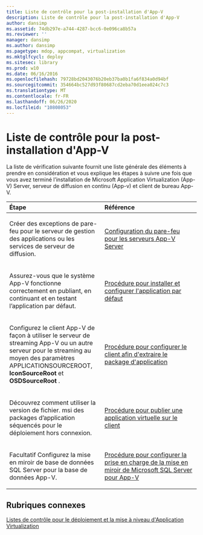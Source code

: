 ```yaml
---
title: Liste de contrôle pour la post-installation d'App-V
description: Liste de contrôle pour la post-installation d'App-V
author: dansimp
ms.assetid: 74db297e-a744-4287-bcc6-0e096ca8b57a
ms.reviewer: ''
manager: dansimp
ms.author: dansimp
ms.pagetype: mdop, appcompat, virtualization
ms.mktglfcycl: deploy
ms.sitesec: library
ms.prod: w10
ms.date: 06/16/2016
ms.openlocfilehash: 79728bd2043076b20eb37ba0b1fa6f834a0d94bf
ms.sourcegitcommit: 354664bc527d93f80687cd2eba70d1eea024c7c3
ms.translationtype: MT
ms.contentlocale: fr-FR
ms.lasthandoff: 06/26/2020
ms.locfileid: "10808053"
---
```

# Liste de contrôle pour la post-installation d'App-V


La liste de vérification suivante fournit une liste générale des éléments à prendre en considération et vous explique les étapes à suivre une fois que vous avez terminé l’installation de Microsoft Application Virtualization (App-V) Server, serveur de diffusion en continu (App-v) et client de bureau App-V.

<table>
<colgroup>
<col width="50%" />
<col width="50%" />
</colgroup>
<thead>
<tr class="header">
<th align="left">Étape</th>
<th align="left">Référence</th>
</tr>
</thead>
<tbody>
<tr class="odd">
<td align="left"><p>Créer des exceptions de pare-feu pour le serveur de gestion des applications ou les services de serveur de diffusion.</p></td>
<td align="left"><p><a href="configuring-the-firewall-for-the-app-v-servers.md" data-raw-source="[Configuring the Firewall for the App-V Servers](configuring-the-firewall-for-the-app-v-servers.md)">Configuration du pare-feu pour les serveurs App-V Server</a></p></td>
</tr>
<tr class="even">
<td align="left"><p>Assurez-vous que le système App-V fonctionne correctement en publiant, en continuant et en testant l’application par défaut.</p></td>
<td align="left"><p><a href="how-to-install-and-configure-the-default-application.md" data-raw-source="[How to Install and Configure the Default Application](how-to-install-and-configure-the-default-application.md)">Procédure pour installer et configurer l'application par défaut</a></p></td>
</tr>
<tr class="odd">
<td align="left"><p>Configurez le client App-V de façon à utiliser le serveur de streaming App-V ou un autre serveur pour le streaming au moyen des <strong> </strong> paramètres APPLICATIONSOURCEROOT, <strong> IconSourceRoot </strong> et <strong> OSDSourceRoot </strong> .</p></td>
<td align="left"><p><a href="how-to-configure-the-client-for-application-package-retrieval.md" data-raw-source="[How to Configure the Client for Application Package Retrieval](how-to-configure-the-client-for-application-package-retrieval.md)">Procédure pour configurer le client afin d'extraire le package d'application</a></p></td>
</tr>
<tr class="even">
<td align="left"><p>Découvrez comment utiliser la version de fichier. msi des packages d’application séquencés pour le déploiement hors connexion.</p></td>
<td align="left"><p><a href="how-to-publish-a-virtual-application-on-the-client.md" data-raw-source="[How to Publish a Virtual Application on the Client](how-to-publish-a-virtual-application-on-the-client.md)">Procédure pour publier une application virtuelle sur le client</a></p></td>
</tr>
<tr class="odd">
<td align="left"><p>Facultatif Configurez la mise en miroir de base de données SQL Server pour la base de données App-V.</p></td>
<td align="left"><p><a href="how-to-configure-microsoft-sql-server-mirroring-support-for-app-v.md" data-raw-source="[How to Configure Microsoft SQL Server Mirroring Support for App-V](how-to-configure-microsoft-sql-server-mirroring-support-for-app-v.md)">Procédure pour configurer la prise en charge de la mise en miroir de Microsoft SQL Server pour App-V</a></p></td>
</tr>
</tbody>
</table>

 

## Rubriques connexes


[Listes de contrôle pour le déploiement et la mise à niveau d'Application Virtualization](application-virtualization-deployment-and-upgrade-checklists.md)

 

 





